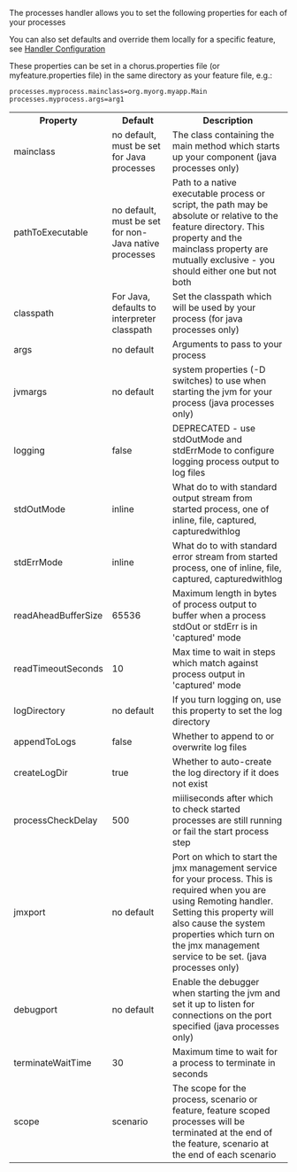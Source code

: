 The processes handler allows you to set the following properties for each of your processes

You can also set defaults and override them locally for a specific feature, see [Handler Configuration](pages/handlers/HandlerConfiguration)

These properties can be set in a chorus.properties file (or myfeature.properties file) in the same directory as your feature file, e.g.:

	processes.myprocess.mainclass=org.myorg.myapp.Main
    processes.myprocess.args=arg1

<table>
<tr>
	<th>Property</th><th>Default</th><th>Description</th>
</tr>
<tr>
	<td>mainclass</td>
	<td>no default, must be set for Java processes</td>
	<td>The class containing the main method which starts up your component (java processes only)</td>
</tr>
<tr>
	<td>pathToExecutable</td>
    <td>no default, must be set for non-Java native processes</td>
	<td>Path to a native executable process or script, the path may be absolute or relative to the feature directory. This property and the mainclass property are mutually exclusive - you should either one but not both</td>
</tr>
<tr>
	<td>classpath</td>
	<td>For Java, defaults to interpreter classpath</td>
	<td>Set the classpath which will be used by your process (for java processes only)</td>
</tr>
<tr>
	<td>args</td>
	<td>no default</td>
	<td>Arguments to pass to your process</td>
</tr>
<tr>
	<td>jvmargs</td>
	<td>no default</td>
	<td>system properties (-D switches) to use when starting the jvm for your process (java processes only)</td>
</tr>
<tr>
	<td>logging</td>
	<td>false</td>
	<td>DEPRECATED - use stdOutMode and stdErrMode to configure logging process output to log files</td>
</tr>
<tr>
	<td>stdOutMode</td>
	<td>inline</td>
	<td>What do to with standard output stream from started process, one of inline, file, captured, capturedwithlog</td>
</tr>
<tr>
	<td>stdErrMode</td>
	<td>inline</td>
	<td>What do to with standard error stream from started process, one of inline, file, captured, capturedwithlog</td>
</tr>
<tr>
	<td>readAheadBufferSize</td>
	<td>65536</td>
	<td>Maximum length in bytes of process output to buffer when a process stdOut or stdErr is in 'captured' mode</td>
</tr>
<tr>
	<td>readTimeoutSeconds</td>
	<td>10</td>
	<td>Max time to wait in steps which match against process output in 'captured' mode</td>
</tr>
<tr>
	<td>logDirectory</td>
	<td>no default</td>
	<td>If you turn logging on, use this property to set the log directory</td>
</tr>
<tr>
	<td>appendToLogs</td>
	<td>false</td>
	<td>Whether to append to or overwrite log files</td>
</tr>
<tr>
	<td>createLogDir</td>
	<td>true</td>
	<td>Whether to auto-create the log directory if it does not exist</td>
</tr>
<tr>
	<td>processCheckDelay</td>
	<td>500</td>
	<td>miiliseconds after which to check started processes are still running or fail the start process step</td>
</tr>
<tr>
	<td>jmxport</td>
	<td>no default</td>
	<td>Port on which to start the jmx management service for your process. This is required when you are using Remoting handler. Setting this property will also cause the system properties which turn on the jmx management service to be set. (java processes only)</td>
</tr>
<tr>
	<td>debugport</td>
	<td>no default</td>
	<td>Enable the debugger when starting the jvm and set it up to listen for connections on the port specified (java processes only)</td>
</tr>
<tr>
	<td>terminateWaitTime</td>
	<td>30</td>
	<td>Maximum time to wait for a process to terminate in seconds</td>
</tr>
<tr>
	<td>scope</td>
	<td>scenario</td>
	<td>The scope for the process, scenario or feature, feature scoped processes will be terminated at the end of the feature, scenario at the end of each scenario</td>
</tr>

</table>
